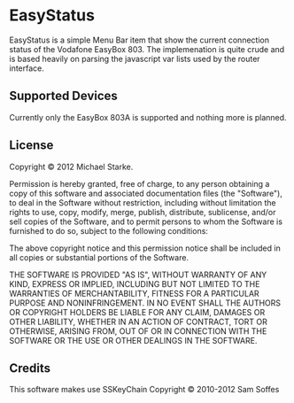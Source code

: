 # EasyStatus

EasyStatus is a simple Menu Bar item that show the current connection status of the Vodafone EasyBox 803.
The implemenation is quite crude and is based heavily on parsing the javascript var lists used by the router interface.

## Supported Devices
Currently only the EasyBox 803A is supported and nothing more is planned.

## License
Copyright &copy; 2012 Michael Starke.

Permission is hereby granted, free of charge, to any person obtaining
a copy of this software and associated documentation files (the
"Software"), to deal in the Software without restriction, including
without limitation the rights to use, copy, modify, merge, publish,
distribute, sublicense, and/or sell copies of the Software, and to
permit persons to whom the Software is furnished to do so, subject to
the following conditions:

The above copyright notice and this permission notice shall be
included in all copies or substantial portions of the Software.

THE SOFTWARE IS PROVIDED "AS IS", WITHOUT WARRANTY OF ANY KIND,
EXPRESS OR IMPLIED, INCLUDING BUT NOT LIMITED TO THE WARRANTIES OF
MERCHANTABILITY, FITNESS FOR A PARTICULAR PURPOSE AND
NONINFRINGEMENT. IN NO EVENT SHALL THE AUTHORS OR COPYRIGHT HOLDERS BE
LIABLE FOR ANY CLAIM, DAMAGES OR OTHER LIABILITY, WHETHER IN AN ACTION
OF CONTRACT, TORT OR OTHERWISE, ARISING FROM, OUT OF OR IN CONNECTION
WITH THE SOFTWARE OR THE USE OR OTHER DEALINGS IN THE SOFTWARE.


## Credits
This software makes use SSKeyChain Copyright &copy; 2010-2012 Sam Soffes


